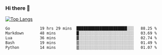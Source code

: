 ### Hi there 👋

<!--
**3Xpl0it3r/3Xpl0it3r** is a ✨ _special_ ✨ repository because its `README.md` (this file) appears on your GitHub profile.

Here are some ideas to get you started:

- 🔭 I’m currently working on ...
- 🌱 I’m currently learning ...
- 👯 I’m looking to collaborate on ...
- 🤔 I’m looking for help with ...
- 💬 Ask me about ...
- 📫 How to reach me: ...
- 😄 Pronouns: ...
- ⚡ Fun fact: ...
-->


[![Top Langs](https://github-readme-stats.vercel.app/api/top-langs/?username=3Xpl0it3r&layout=compact)](https://github.com/3Xpl0it3r/3Xpl0it3r)

<!--START_SECTION:waka-->

```txt
Go             19 hrs 29 mins  ██████████████████████░░░   88.25 %
Markdown       48 mins         █░░░░░░░░░░░░░░░░░░░░░░░░   03.69 %
Lua            36 mins         ▓░░░░░░░░░░░░░░░░░░░░░░░░   02.74 %
Bash           19 mins         ▒░░░░░░░░░░░░░░░░░░░░░░░░   01.49 %
Python         14 mins         ▒░░░░░░░░░░░░░░░░░░░░░░░░   01.07 %
```

<!--END_SECTION:waka-->

